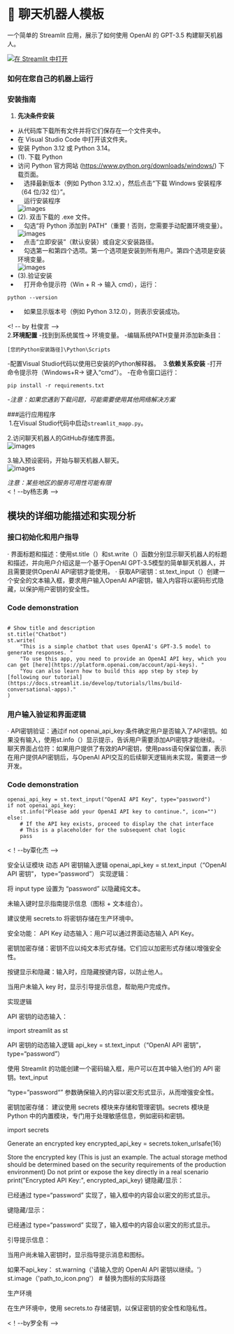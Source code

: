 # 💬 聊天机器人模板

一个简单的 Streamlit 应用，展示了如何使用 OpenAI 的 GPT-3.5 构建聊天机器人。

[![在 Streamlit 中打开](https://static.streamlit.io/badges/streamlit_badge_black_white.svg)](https://chatbot-template.streamlit.app/)

### 如何在您自己的机器上运行

### 安装指南

1. **先决条件安装**
- 从代码库下载所有文件并将它们保存在一个文件夹中。
- 在 Visual Studio Code 中打开该文件夹。
- 安装 Python 3.12 或 Python 3.14。
- (1). 下载 Python
- 访问 Python 官方网站 (https://www.python.org/downloads/windows/) 下载页面。
- &emsp;选择最新版本（例如 Python 3.12.x），然后点击“下载 Windows 安装程序（64 位/32 位）”。
- &emsp;运行安装程序<br>
![images](images/03.png)
- (2). 双击下载的 .exe 文件。
- &emsp;勾选“将 Python 添加到 PATH”（重要！否则，您需要手动配置环境变量）。<br>
![images](images/04.png)
- &emsp;点击“立即安装”（默认安装）或自定义安装路径。
- &emsp;勾选第一和第四个选项。第一个选项是安装到所有用户。第四个选项是安装环境变量。<br>
![images](images/05.png)
- (3).验证安装
- &emsp;打开命令提示符（Win + R → 输入 cmd），运行：
```
python --version
```
- &emsp;如果显示版本号（例如 Python 3.12.0），则表示安装成功。

<! -- by 杜俊言 --><br>
2.**环境配置**
-找到到系统属性→ 环境变量。
-编辑系统PATH变量并添加新条目：
```
[您的Python安装路径]\Python\Scripts
```
-配置Visual Studio代码以使用已安装的Python解释器。
﻿
3.**依赖关系安装**
-打开命令提示符（Windows+R→ 键入“cmd”）。
-在命令窗口运行：
```
pip install -r requirements.txt
```
-*注意：如果您遇到下载问题，可能需要使用其他网络解决方案*

###运行应用程序<br>
﻿
1.在Visual Studio代码中启动`streamlit_mapp.py`。<br>

2.访问聊天机器人的GitHub存储库界面。<br>
![images](images/01.png)<br>

3.输入预设密码，开始与聊天机器人聊天。<br>
![images](images/02.png)<br>
   
*注意：某些地区的服务可用性可能有限*
<br>
<！--by杨志勇 -->


## 模块的详细功能描述和实现分析

### 接口初始化和用户指导
· 界面标题和描述：使用st.title（）和st.write（）函数分别显示聊天机器人的标题和描述，并向用户介绍这是一个基于OpenAI GPT-3.5模型的简单聊天机器人，并且需要提供OpenAI API密钥才能使用。
· 获取API密钥：st.text_input（）创建一个安全的文本输入框，要求用户输入OpenAI API密钥，输入内容将以密码形式隐藏，以保护用户密钥的安全性。
### Code demonstration
```import streamlit as st

# Show title and description
st.title("Chatbot")
st.write(
    "This is a simple chatbot that uses OpenAI's GPT-3.5 model to generate responses. "
    "To use this app, you need to provide an OpenAI API key, which you can get [here](https://platform.openai.com/account/api-keys). "
    "You can also learn how to build this app step by step by [following our tutorial](https://docs.streamlit.io/develop/tutorials/llms/build-conversational-apps)."
)
```

### 用户输入验证和界面逻辑
· API密钥验证：通过if not openai_api_key:条件确定用户是否输入了API密钥。如果没有输入，使用st.info（）显示提示，告诉用户需要添加API密钥才能继续。
· 聊天界面占位符：如果用户提供了有效的API密钥，使用pass语句保留位置，表示在用户提供API密钥后，与OpenAI API交互的后续聊天逻辑尚未实现，需要进一步开发。
### Code demonstration
```# Request the user to input the OpenAI API key via a text input box
openai_api_key = st.text_input("OpenAI API Key", type="password")
if not openai_api_key:
    st.info("Please add your OpenAI API key to continue.", icon="")
else:
    # If the API key exists, proceed to display the chat interface
    # This is a placeholder for the subsequent chat logic
    pass
```
<！--by覃化杰 -->

安全认证模块
动态 API 密钥输入逻辑 openai_api_key = st.text_input（“OpenAI API 密钥”， type=“password”）
实现逻辑：

将 input type 设置为 “password” 以隐藏纯文本。

未输入键时显示指南提示信息（图标 + 文本组合）。

建议使用 secrets.to 将密钥存储在生产环境中。

安全功能： API Key 动态输入：用户可以通过界面动态输入 API Key。

密钥加密存储：密钥不应以纯文本形式存储。它们应以加密形式存储以增强安全性。

按键显示和隐藏：输入时，应隐藏按键内容，以防止他人。

当用户未输入 key 时，显示引导提示信息，帮助用户完成作。

实现逻辑

API 密钥的动态输入：

import streamlit as st

API 密钥的动态输入逻辑
api_key = st.text_input（“OpenAI API 密钥”， type=“password”）

使用 Streamlit 的功能创建一个密码输入框，用户可以在其中输入他们的 API 密钥。text_input

“type=”password“” 参数确保输入的内容以密文形式显示，从而增强安全性。

密钥加密存储：
建议使用 secrets 模块来存储和管理密钥。secrets 模块是 Python 中的内置模块，专门用于处理敏感信息，例如密码和密钥。

import secrets

Generate an encrypted key
encrypted_api_key = secrets.token_urlsafe(16)

Store the encrypted key (This is just an example. The actual storage method should be determined based on the security requirements of the production environment)
Do not print or expose the key directly in a real scenario
print("Encrypted API Key:", encrypted_api_key)
键隐藏/显示：

已经通过 type=“password” 实现了，输入框中的内容会以密文的形式显示。

键隐藏/显示：

已经通过 type=“password” 实现了，输入框中的内容会以密文的形式显示。

引导提示信息：

当用户尚未输入密钥时，显示指导提示消息和图标。

如果不api_key： st.warning（'请输入您的 OpenAI API 密钥以继续。'） st.image（'path_to_icon.png'） # 替换为图标的实际路径

生产环境

在生产环境中，使用 secrets.to 存储密钥，以保证密钥的安全性和隐私性。

<！--by罗全有 -->
